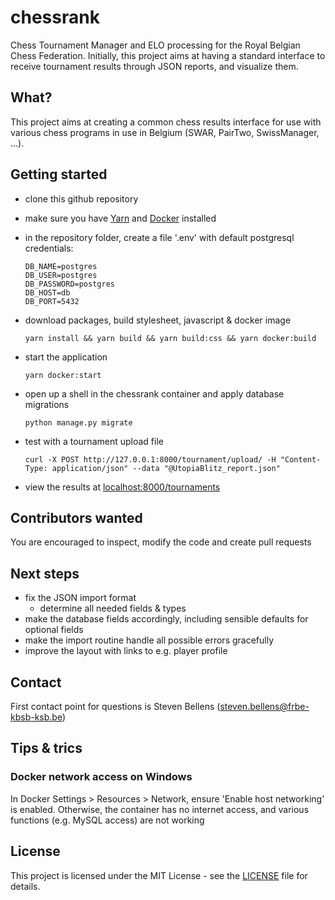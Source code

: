 # chessrank
Chess Tournament Manager and ELO processing for the Royal Belgian Chess Federation. Initially, this project aims at having a standard interface to receive tournament results through JSON reports, and visualize them.

## What?
This project aims at creating a common chess results interface for use with various chess programs in use in Belgium (SWAR, PairTwo, SwissManager, ...).

## Getting started
- clone this github repository
- make sure you have [Yarn](https://classic.yarnpkg.com/en/) and [Docker](https://www.docker.com/) installed
- in the repository folder, create a file '.env' with default postgresql credentials:

  ```
  DB_NAME=postgres
  DB_USER=postgres
  DB_PASSWORD=postgres
  DB_HOST=db
  DB_PORT=5432
  ```
- download packages, build stylesheet, javascript & docker image

  `yarn install && yarn build && yarn build:css && yarn docker:build`

- start the application

  `yarn docker:start`
- open up a shell in the chessrank container and apply database migrations

  `python manage.py migrate`
- test with a tournament upload file

  ```
  curl -X POST http://127.0.0.1:8000/tournament/upload/ -H "Content-Type: application/json" --data "@UtopiaBlitz_report.json"
  ```
- view the results at [localhost:8000/tournaments](http://localhost:8000/tournaments)

## Contributors wanted
You are encouraged to inspect, modify the code and create pull requests

## Next steps
- fix the JSON import format
  - determine all needed fields & types
- make the database fields accordingly, including sensible defaults for optional fields
- make the import routine handle all possible errors gracefully
- improve the layout with links to e.g. player profile

## Contact
First contact point for questions is Steven Bellens (steven.bellens@frbe-kbsb-ksb.be)

## Tips & trics
### Docker network access on Windows
In Docker Settings > Resources > Network, ensure 'Enable host networking' is enabled. Otherwise, the container has no internet access, and various functions (e.g. MySQL access) are not working

## License
This project is licensed under the MIT License - see the [LICENSE](LICENSE) file for details.
